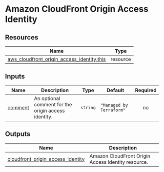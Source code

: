 # Amazon CloudFront Origin Access Identity

## Resources

| Name                                                                                                                                                        | Type     |
| ----------------------------------------------------------------------------------------------------------------------------------------------------------- | -------- |
| [aws_cloudfront_origin_access_identity.this](https://registry.terraform.io/providers/hashicorp/aws/latest/docs/resources/cloudfront_origin_access_identity) | resource |

## Inputs

| Name                                                   | Description                                         | Type     | Default                  | Required |
| ------------------------------------------------------ | --------------------------------------------------- | -------- | ------------------------ | :------: |
| <a name="input_comment"></a> [comment](#input_comment) | An optional comment for the origin access identity. | `string` | `"Managed by Terraform"` |    no    |

## Outputs

| Name                                                                                                                                   | Description                                        |
| -------------------------------------------------------------------------------------------------------------------------------------- | -------------------------------------------------- |
| <a name="output_cloudfront_origin_access_identity"></a> [cloudfront_origin_access_identity](#output_cloudfront_origin_access_identity) | Amazon CloudFront Origin Access Identity resource. |
